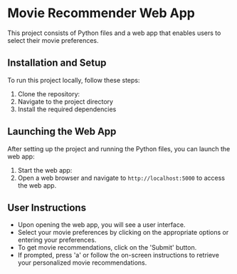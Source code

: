 # Movie Recommender Web App
This project consists of Python files and a web app that enables users to select their movie preferences.

## Installation and Setup
To run this project locally, follow these steps:

1. Clone the repository:
2. Navigate to the project directory
3. Install the required dependencies

## Launching the Web App
After setting up the project and running the Python files, you can launch the web app:

1. Start the web app:
2. Open a web browser and navigate to `http://localhost:5000` to access the web app.

## User Instructions
- Upon opening the web app, you will see a user interface.
- Select your movie preferences by clicking on the appropriate options or entering your preferences.
- To get movie recommendations, click on the 'Submit' button.
- If prompted, press 'a' or follow the on-screen instructions to retrieve your personalized movie recommendations.
